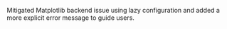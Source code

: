 Mitigated Matplotlib backend issue using lazy configuration
and added a more explicit error message to guide users.

